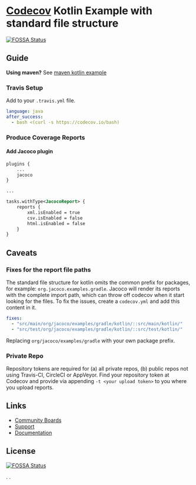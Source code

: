 # [Codecov](https://codecov.io) Kotlin Example with standard file structure
[![FOSSA Status](https://app.fossa.com/api/projects/git%2Bgithub.com%2Fcodecov%2Fexample-kotlin-flat.svg?type=shield)](https://app.fossa.com/projects/git%2Bgithub.com%2Fcodecov%2Fexample-kotlin-flat?ref=badge_shield)

## Guide

**Using maven?** See [maven kotlin example](https://github.com/codecov/example-kotlin)

### Travis Setup

Add to your `.travis.yml` file.
```yml
language: java
after_success:
  - bash <(curl -s https://codecov.io/bash)
```
### Produce Coverage Reports
#### Add Jacoco plugin
```xml
plugins {
    ...
    jacoco
}

...

tasks.withType<JacocoReport> {
    reports {
        xml.isEnabled = true
        csv.isEnabled = false
        html.isEnabled = false
    }
}
```
## Caveats
### Fixes for the report file paths
The standard file structure for kotlin omits the common prefix for packages, for example: `org.jacoco.examples.gradle`. Jacoco will render its reports with the complete import path, which can throw off codecov when it start looking for the files. To fix the issues, create a `codecov.yml` and add this content in it.

```yaml
fixes:
  - "src/main/org/jacoco/examples/gradle/kotlin/::src/main/kotlin/" 
  - "src/test/org/jacoco/examples/gradle/kotlin/::src/test/kotlin/" 
```

Replacing `org/jacoco/examples/gradle` with your own package prefix.

### Private Repo
Repository tokens are required for (a) all private repos, (b) public repos not using Travis-CI, CircleCI or AppVeyor. Find your repository token at Codecov and provide via appending `-t <your upload token>` to you where you upload reports.

## Links
- [Community Boards](https://community.codecov.io)
- [Support](https://codecov.io/support)
- [Documentation](https://docs.codecov.io)

## License
[![FOSSA Status](https://app.fossa.com/api/projects/git%2Bgithub.com%2Fcodecov%2Fexample-kotlin-flat.svg?type=large)](https://app.fossa.com/projects/git%2Bgithub.com%2Fcodecov%2Fexample-kotlin-flat?ref=badge_large)

. .
